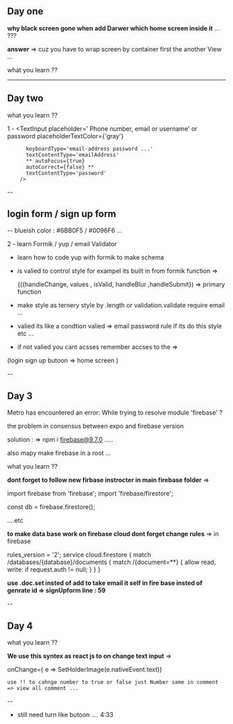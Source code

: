 ## Day one

 **why black screen gone when add Darwer which home screen inside it** ...  ???

 **answer** => 
  cuz you have to wrap screen by container first the another View ... 

what you learn ?? 




--- 

## Day two 

what you learn ??  

1 -  <TextInput 
          placeholder=' Phone number, email or username' or password
          placeholderTextColor={'gray'}

          keyboardType='email-address password ...'
          textContentType='emailAddress' 
          ** autoFocus={true} 
          autoCorrect={false} **
          textContentType='password'
        />

    

--

## login form / sign up form 

 -- blueish color : #6BB0F5  / #0096F6  ... 


2 - learn Formik / yup / email Validator   


- learn how to code yup with formik to make schema 

- is valied to control style for exampel its built in from formik function => 

   {({handleChange, values , isValid, handleBlur ,handleSubmit}) => primary function


- make style as ternery style by .length or validation.validate require email ... 

- valied its like a condtion valied => email password rule if its do this style etc ... 
 
- if not valied you cant acsses  remember accses to the => 
 
 (login sign up butoon => home screen  ) 

--


## Day 3 

<!-- the error  -->
Metro has encountered an error: While trying to resolve module 'firebase' ? 

the problem in consensus  between expo and firebase version 

solution : =>  npm i firebase@9.7.0  ..... 

also mapy make firebase in a root ... 


  what you learn ??   

  **dont forget to follow new firbase instrocter in main firebase folder** => 

import firebase from 'firebase';
import 'firebase/firestore';

const db = firebase.firestore(); 

....etc 


**to make data base work on firebase cloud dont forget change rules** => in firebase 

rules_version = '2';
service cloud.firestore {
  match /databases/{database}/documents {
    match /{document=**} {
       allow read, write: if request.auth != null;
    }
  }
}


  **use .doc.set insted of add to take email it self in fire base insted of genrate id  => signUpform line : 59** 

--

  ## Day 4 

  what you learn ??   


  **We use this syntex as react js to on change text input** =>  

   onChange={ e => SetHolderImage(e.nativeEvent.text)} 


    use !! to cahnge number to true or false just Number same in comment => view all comment ... 

  --

  * still need turn like butoon .... 4:33 



